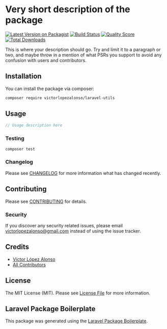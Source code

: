 # Very short description of the package

[![Latest Version on Packagist](https://img.shields.io/packagist/v/victorlopezalonso/laravel-utils.svg?style=flat-square)](https://packagist.org/packages/victorlopezalonso/laravel-utils)
[![Build Status](https://img.shields.io/travis/victorlopezalonso/laravel-utils/master.svg?style=flat-square)](https://travis-ci.org/victorlopezalonso/laravel-utils)
[![Quality Score](https://img.shields.io/scrutinizer/g/victorlopezalonso/laravel-utils.svg?style=flat-square)](https://scrutinizer-ci.com/g/victorlopezalonso/laravel-utils)
[![Total Downloads](https://img.shields.io/packagist/dt/victorlopezalonso/laravel-utils.svg?style=flat-square)](https://packagist.org/packages/victorlopezalonso/laravel-utils)

This is where your description should go. Try and limit it to a paragraph or two, and maybe throw in a mention of what PSRs you support to avoid any confusion with users and contributors.

## Installation

You can install the package via composer:

```bash
composer require victorlopezalonso/laravel-utils
```

## Usage

``` php
// Usage description here
```

### Testing

``` bash
composer test
```

### Changelog

Please see [CHANGELOG](CHANGELOG.md) for more information what has changed recently.

## Contributing

Please see [CONTRIBUTING](CONTRIBUTING.md) for details.

### Security

If you discover any security related issues, please email victorlopezalonso@gmail.com instead of using the issue tracker.

## Credits

- [Víctor López Alonso](https://github.com/victorlopezalonso)
- [All Contributors](../../contributors)

## License

The MIT License (MIT). Please see [License File](LICENSE.md) for more information.

## Laravel Package Boilerplate

This package was generated using the [Laravel Package Boilerplate](https://laravelpackageboilerplate.com).